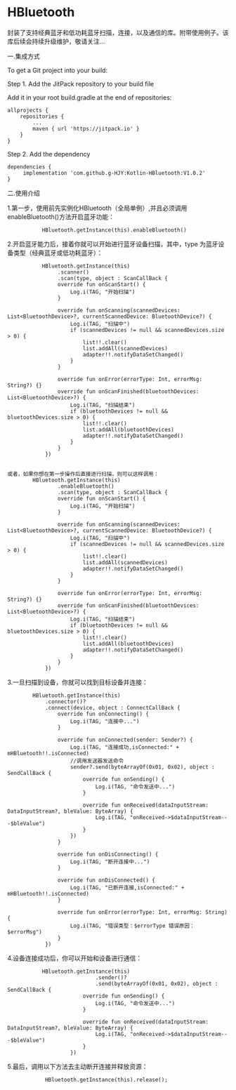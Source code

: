 # HBluetooth
封装了支持经典蓝牙和低功耗蓝牙扫描，连接，以及通信的库。附带使用例子。该库后续会持续升级维护，敬请关注...

一.集成方式

To get a Git project into your build:

Step 1. Add the JitPack repository to your build file

Add it in your root build.gradle at the end of repositories:

	allprojects {
		repositories {
			...
			maven { url 'https://jitpack.io' }
		}
	}
 
 Step 2. Add the dependency

	dependencies {
	     implementation 'com.github.g-HJY:Kotlin-HBluetooth:V1.0.2'
	}
 

二.使用介绍

1.第一步，使用前先实例化HBluetooth（全局单例）,并且必须调用enableBluetooth()方法开启蓝牙功能：
 
               HBluetooth.getInstance(this).enableBluetooth()
 
 
 
 2.开启蓝牙能力后，接着你就可以开始进行蓝牙设备扫描，其中，type 为蓝牙设备类型（经典蓝牙或低功耗蓝牙）：

               HBluetooth.getInstance(this)
                    .scanner()
                    .scan(type, object : ScanCallBack {
                    override fun onScanStart() {
                        Log.i(TAG, "开始扫描")
                    }

                    override fun onScanning(scannedDevices: List<BluetoothDevice>?, currentScannedDevice: BluetoothDevice?) {
                        Log.i(TAG, "扫描中")
                        if (scannedDevices != null && scannedDevices.size > 0) {
                            list!!.clear()
                            list.addAll(scannedDevices)
                            adapter!!.notifyDataSetChanged()
                        }
                    }

                    override fun onError(errorType: Int, errorMsg: String?) {}
                    override fun onScanFinished(bluetoothDevices: List<BluetoothDevice>?) {
                        Log.i(TAG, "扫描结束")
                        if (bluetoothDevices != null && bluetoothDevices.size > 0) {
                            list!!.clear()
                            list.addAll(bluetoothDevices)
                            adapter!!.notifyDataSetChanged()
                        }
                    }
                })
            
            
    或者，如果你想在第一步操作后直接进行扫描，则可以这样调用：
            HBluetooth.getInstance(this)
                    .enableBluetooth()
                    .scan(type, object : ScanCallBack {
                    override fun onScanStart() {
                        Log.i(TAG, "开始扫描")
                    }

                    override fun onScanning(scannedDevices: List<BluetoothDevice>?, currentScannedDevice: BluetoothDevice?) {
                        Log.i(TAG, "扫描中")
                        if (scannedDevices != null && scannedDevices.size > 0) {
                            list!!.clear()
                            list.addAll(scannedDevices)
                            adapter!!.notifyDataSetChanged()
                        }
                    }

                    override fun onError(errorType: Int, errorMsg: String?) {}
                    override fun onScanFinished(bluetoothDevices: List<BluetoothDevice>?) {
                        Log.i(TAG, "扫描结束")
                        if (bluetoothDevices != null && bluetoothDevices.size > 0) {
                            list!!.clear()
                            list.addAll(bluetoothDevices)
                            adapter!!.notifyDataSetChanged()
                        }
                    }
                })
            
            
            
3.一旦扫描到设备，你就可以找到目标设备并连接：
            
            HBluetooth.getInstance(this)
                .connector()?
                .connect(device, object : ConnectCallBack {
                    override fun onConnecting() {
                        Log.i(TAG, "连接中...")
                    }

                    override fun onConnected(sender: Sender?) {
                        Log.i(TAG, "连接成功,isConnected:" + mHBluetooth!!.isConnected)
                        //调用发送器发送命令
                        sender?.send(byteArrayOf(0x01, 0x02), object : SendCallBack {
                            override fun onSending() {
                                Log.i(TAG, "命令发送中...")
                            }

                            override fun onReceived(dataInputStream: DataInputStream?, bleValue: ByteArray) {
                                Log.i(TAG, "onReceived->$dataInputStream---$bleValue")
                            }
                        })
                    }

                    override fun onDisConnecting() {
                        Log.i(TAG, "断开连接中...")
                    }

                    override fun onDisConnected() {
                        Log.i(TAG, "已断开连接,isConnected:" + mHBluetooth!!.isConnected)
                    }

                    override fun onError(errorType: Int, errorMsg: String) {
                        Log.i(TAG, "错误类型：$errorType 错误原因：$errorMsg")
                    }
                })
                
                
 4.设备连接成功后，你可以开始和设备进行通信：
               
               HBluetooth.getInstance(this)
                                .sender()?
                                .send(byteArrayOf(0x01, 0x02), object : SendCallBack {
                            override fun onSending() {
                                Log.i(TAG, "命令发送中...")
                            }

                            override fun onReceived(dataInputStream: DataInputStream?, bleValue: ByteArray) {
                                Log.i(TAG, "onReceived->$dataInputStream---$bleValue")
                            }
                        })
                        
 5.最后，调用以下方法去主动断开连接并释放资源：
                
                HBluetooth.getInstance(this).release();
                
